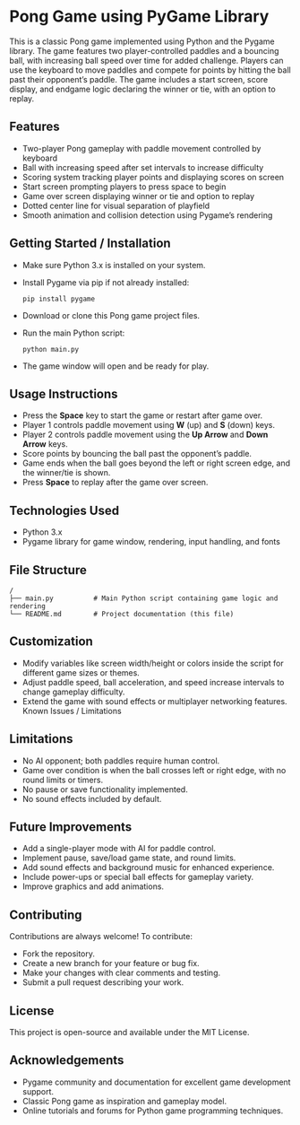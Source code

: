 
# Pong Game using PyGame Library

This is a classic Pong game implemented using Python and the Pygame library. The game features two player-controlled paddles and a bouncing ball, with increasing ball speed over time for added challenge. Players can use the keyboard to move paddles and compete for points by hitting the ball past their opponent’s paddle. The game includes a start screen, score display, and endgame logic declaring the winner or tie, with an option to replay.
## Features

- Two-player Pong gameplay with paddle movement controlled by keyboard
- Ball with increasing speed after set intervals to increase difficulty
- Scoring system tracking player points and displaying scores on screen
- Start screen prompting players to press space to begin
- Game over screen displaying winner or tie and option to replay
- Dotted center line for visual separation of playfield
- Smooth animation and collision detection using Pygame’s rendering

## Getting Started / Installation

- Make sure Python 3.x is installed on your system.
- Install Pygame via pip if not already installed:

    ```
    pip install pygame
    ```
- Download or clone this Pong game project files.
- Run the main Python script:
    ```
    python main.py
    ```
- The game window will open and be ready for play.
## Usage Instructions

- Press the **Space** key to start the game or restart after game over.
- Player 1 controls paddle movement using **W** (up) and **S** (down) keys.
- Player 2 controls paddle movement using the **Up Arrow** and **Down Arrow** keys.
- Score points by bouncing the ball past the opponent’s paddle.
- Game ends when the ball goes beyond the left or right screen edge, and the winner/tie is shown.
- Press **Space** to replay after the game over screen.
## Technologies Used

- Python 3.x
- Pygame library for game window, rendering, input handling, and fonts
## File Structure

```
/
├── main.py          # Main Python script containing game logic and rendering
└── README.md        # Project documentation (this file)

```
## Customization

- Modify variables like screen width/height or colors inside the script for different game sizes or themes.
- Adjust paddle speed, ball acceleration, and speed increase intervals to change gameplay difficulty.
- Extend the game with sound effects or multiplayer networking features.
Known Issues / Limitations
## Limitations

- No AI opponent; both paddles require human control.
- Game over condition is when the ball crosses left or right edge, with no round limits or timers.
- No pause or save functionality implemented.
- No sound effects included by default.
## Future Improvements

- Add a single-player mode with AI for paddle control.
- Implement pause, save/load game state, and round limits.
- Add sound effects and background music for enhanced experience.
- Include power-ups or special ball effects for gameplay variety.
- Improve graphics and add animations.
## Contributing

Contributions are always welcome! To contribute:

- Fork the repository.
- Create a new branch for your feature or bug fix.
- Make your changes with clear comments and testing.
- Submit a pull request describing your work.
## License


This project is open-source and available under the MIT License.
## Acknowledgements

- Pygame community and documentation for excellent game development support.
- Classic Pong game as inspiration and gameplay model.
- Online tutorials and forums for Python game programming techniques.